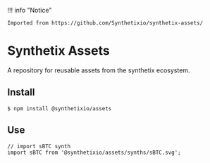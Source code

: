 !!! info "Notice"

    Imported from https://github.com/Synthetixio/synthetix-assets/

# Synthetix Assets

A repository for reusable assets from the synthetix ecosystem.

## Install

```
$ npm install @synthetixio/assets
```

## Use

```
// import sBTC synth
import sBTC from '@synthetixio/assets/synths/sBTC.svg';
```
